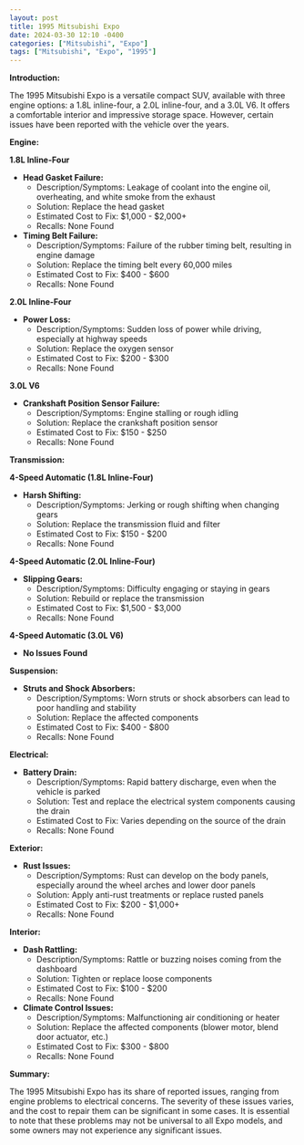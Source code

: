 ```yaml
---
layout: post
title: 1995 Mitsubishi Expo
date: 2024-03-30 12:10 -0400
categories: ["Mitsubishi", "Expo"]
tags: ["Mitsubishi", "Expo", "1995"]
---
```

**Introduction:**

The 1995 Mitsubishi Expo is a versatile compact SUV, available with three engine options: a 1.8L inline-four, a 2.0L inline-four, and a 3.0L V6. It offers a comfortable interior and impressive storage space. However, certain issues have been reported with the vehicle over the years.

**Engine:**

**1.8L Inline-Four**

* **Head Gasket Failure:**
    * Description/Symptoms: Leakage of coolant into the engine oil, overheating, and white smoke from the exhaust
    * Solution: Replace the head gasket
    * Estimated Cost to Fix: $1,000 - $2,000+
    * Recalls: None Found
* **Timing Belt Failure:**
    * Description/Symptoms: Failure of the rubber timing belt, resulting in engine damage
    * Solution: Replace the timing belt every 60,000 miles
    * Estimated Cost to Fix: $400 - $600
    * Recalls: None Found

**2.0L Inline-Four**

* **Power Loss:**
    * Description/Symptoms: Sudden loss of power while driving, especially at highway speeds
    * Solution: Replace the oxygen sensor
    * Estimated Cost to Fix: $200 - $300
    * Recalls: None Found

**3.0L V6**

* **Crankshaft Position Sensor Failure:**
    * Description/Symptoms: Engine stalling or rough idling
    * Solution: Replace the crankshaft position sensor
    * Estimated Cost to Fix: $150 - $250
    * Recalls: None Found

**Transmission:**

**4-Speed Automatic (1.8L Inline-Four)**

* **Harsh Shifting:**
    * Description/Symptoms: Jerking or rough shifting when changing gears
    * Solution: Replace the transmission fluid and filter
    * Estimated Cost to Fix: $150 - $200
    * Recalls: None Found

**4-Speed Automatic (2.0L Inline-Four)**

* **Slipping Gears:**
    * Description/Symptoms: Difficulty engaging or staying in gears
    * Solution: Rebuild or replace the transmission
    * Estimated Cost to Fix: $1,500 - $3,000
    * Recalls: None Found

**4-Speed Automatic (3.0L V6)**

* **No Issues Found**

**Suspension:**

* **Struts and Shock Absorbers:**
    * Description/Symptoms: Worn struts or shock absorbers can lead to poor handling and stability
    * Solution: Replace the affected components
    * Estimated Cost to Fix: $400 - $800
    * Recalls: None Found

**Electrical:**

* **Battery Drain:**
    * Description/Symptoms: Rapid battery discharge, even when the vehicle is parked
    * Solution: Test and replace the electrical system components causing the drain
    * Estimated Cost to Fix: Varies depending on the source of the drain
    * Recalls: None Found

**Exterior:**

* **Rust Issues:**
    * Description/Symptoms: Rust can develop on the body panels, especially around the wheel arches and lower door panels
    * Solution: Apply anti-rust treatments or replace rusted panels
    * Estimated Cost to Fix: $200 - $1,000+
    * Recalls: None Found

**Interior:**

* **Dash Rattling:**
    * Description/Symptoms: Rattle or buzzing noises coming from the dashboard
    * Solution: Tighten or replace loose components
    * Estimated Cost to Fix: $100 - $200
    * Recalls: None Found
* **Climate Control Issues:**
    * Description/Symptoms: Malfunctioning air conditioning or heater
    * Solution: Replace the affected components (blower motor, blend door actuator, etc.)
    * Estimated Cost to Fix: $300 - $800
    * Recalls: None Found

**Summary:**

The 1995 Mitsubishi Expo has its share of reported issues, ranging from engine problems to electrical concerns. The severity of these issues varies, and the cost to repair them can be significant in some cases. It is essential to note that these problems may not be universal to all Expo models, and some owners may not experience any significant issues.
